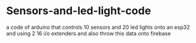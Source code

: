 # Sensors-and-led-light-code
a code of arduino that controls 10 sensors and 20 led lights onto an esp32 and using 2 16 i/o extenders and also throw this data onto firebase
